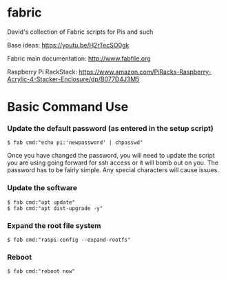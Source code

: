 # fabric
David's collection of Fabric scripts for Pis and such

Base ideas: https://youtu.be/H2rTecSO0gk

Fabric main documentation: http://www.fabfile.org

Raspberry Pi RackStack: https://www.amazon.com/PiRacks-Raspberry-Acrylic-4-Stacker-Enclosure/dp/B077D4J3M5

# Basic Command Use

### Update the default password (as entered in the setup script)

`$ fab cmd:"echo pi:'newpassword' | chpasswd"`

Once you have changed the password, you will need to update the script you are using going forward for ssh access or it will bomb out on you. The password has to be fairly simple. Any special characters will cause issues.

### Update the software 

```
$ fab cmd:"apt update"
$ fab cmd:"apt dist-upgrade -y"
```

### Expand the root file system

`$ fab cmd:"raspi-config --expand-rootfs"`

### Reboot

`$ fab cmd:"reboot now"`

